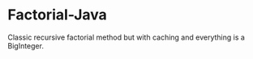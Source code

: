 # Factorial-Java
Classic recursive factorial method but with caching and everything is a BigInteger.
